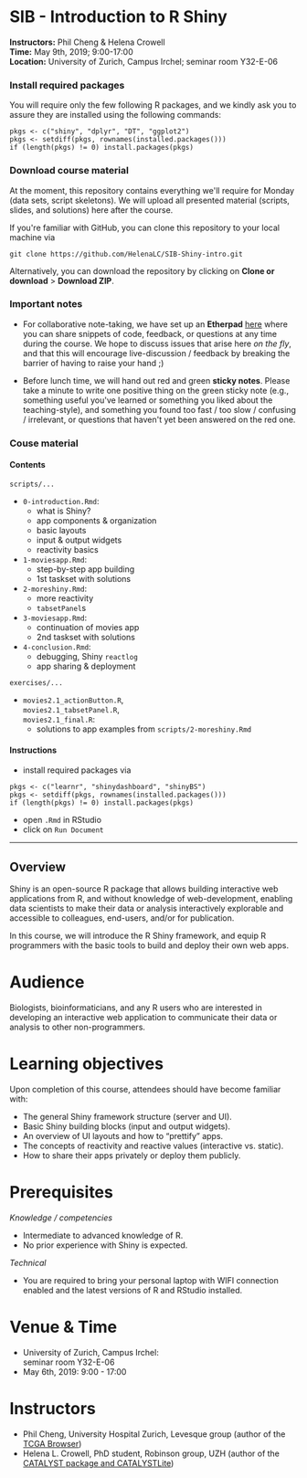 # SIB - Introduction to R Shiny
**Instructors:** Phil Cheng & Helena Crowell  
**Time:** May 9th, 2019; 9:00-17:00  
**Location:** University of Zurich, Campus Irchel; seminar room Y32-E-06

### Install required packages

You will require only the few following R packages, and we kindly ask you to assure they are installed using the following commands:

```
pkgs <- c("shiny", "dplyr", "DT", "ggplot2")
pkgs <- setdiff(pkgs, rownames(installed.packages()))
if (length(pkgs) != 0) install.packages(pkgs)
```

### Download course material

At the moment, this repository contains everything we'll require for Monday (data sets, script skeletons). We will upload all presented material (scripts, slides, and solutions) here after the course.

If you're familiar with GitHub, you can clone this repository to your local machine via
```
git clone https://github.com/HelenaLC/SIB-Shiny-intro.git
```

Alternatively, you can download the repository by clicking on **Clone or download** > **Download ZIP**.

### Important notes

- For collaborative note-taking, we have set up an **Etherpad** [here](http://bit.ly/2vrl4pr) where you can share snippets of code, feedback, or questions at any time during the course. We hope to discuss issues that arise here *on the fly*, and that this will encourage live-discussion / feedback by breaking the barrier of having to raise your hand ;)

- Before lunch time, we will hand out red and green **sticky notes**. Please take a minute to write one positive thing on the green sticky note (e.g., something useful you've learned or something you liked about the teaching-style), and something you found too fast /  too slow / confusing / irrelevant, or questions that haven't yet been answered on the red one.

### Couse material

#### Contents

`scripts/...`

- `0-introduction.Rmd`:  
    - what is Shiny?
    - app components & organization
    - basic layouts
    - input & output widgets
    - reactivity basics
- `1-moviesapp.Rmd`:  
    - step-by-step app building
    - 1st taskset with solutions
- `2-moreshiny.Rmd`:  
    - more reactivity
    - `tabsetPanel`s
- `3-moviesapp.Rmd`:  
    - continuation of movies app
    - 2nd taskset with solutions
- `4-conclusion.Rmd`:  
    - debugging, Shiny `reactlog`
    - app sharing & deployment

`exercises/...` 

- `movies2.1_actionButton.R`,  
  `movies2.1_tabsetPanel.R`,  
  `movies2.1_final.R`:  
    - solutions to app examples from `scripts/2-moreshiny.Rmd`

#### Instructions

- install required packages via

```
pkgs <- c("learnr", "shinydashboard", "shinyBS")
pkgs <- setdiff(pkgs, rownames(installed.packages()))
if (length(pkgs) != 0) install.packages(pkgs)
```

- open `.Rmd` in RStudio
- click on `Run Document`

***

## Overview

Shiny is an open-source R package that allows building interactive web applications from R, and without knowledge of web-development, enabling data scientists to make their data or analysis interactively explorable and accessible to colleagues, end-users, and/or for publication.

In this course, we will introduce the R Shiny framework, and equip R programmers with the basic tools to build and deploy their own web apps.

# Audience

Biologists, bioinformaticians, and any R users who are interested in developing an interactive web application to communicate their data or analysis to other non-programmers.

# Learning objectives

Upon completion of this course, attendees should have become familiar with:

- The general Shiny framework structure (server and UI).
- Basic Shiny building blocks (input and output widgets).
- An overview of UI layouts and how to “prettify” apps.
- The concepts of reactivity and reactive values (interactive vs. static).
- How to share their apps privately or deploy them publicly.

# Prerequisites

*Knowledge / competencies*

- Intermediate to advanced knowledge of R.
- No prior experience with Shiny is expected.

*Technical*

- You are required to bring your personal laptop with WIFI connection enabled and the latest versions of R and RStudio installed.

# Venue & Time

- University of Zurich, Campus Irchel:  
seminar room Y32-E-06
- May 6th, 2019: 9:00 - 17:00

# Instructors

- Phil Cheng, University Hospital Zurich, Levesque group (author of the [TCGA Browser](http://tcgabrowser.ethz.ch:3838/PROD))
- Helena L. Crowell, PhD student, Robinson group, UZH (author of the [CATALYST package and CATALYSTLite](http://catalyst-project.github.io/))